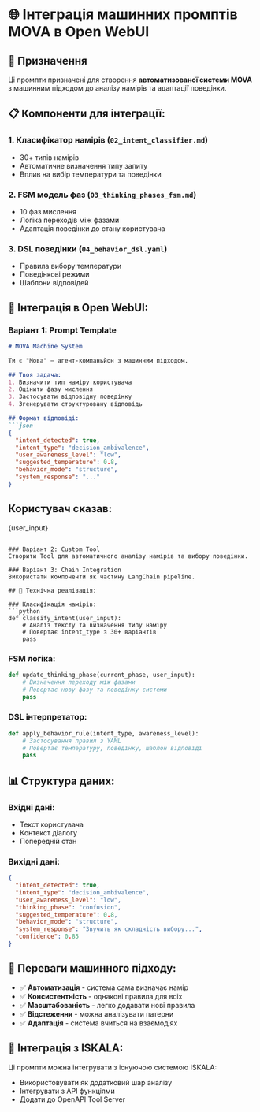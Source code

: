 # 🌐 Інтеграція машинних промптів MOVA в Open WebUI

## 🎯 Призначення

Ці промпти призначені для створення **автоматизованої системи MOVA** з машинним підходом до аналізу намірів та адаптації поведінки.

## 📋 Компоненти для інтеграції:

### 1. **Класифікатор намірів** (`02_intent_classifier.md`)
- 30+ типів намірів
- Автоматичне визначення типу запиту
- Вплив на вибір температури та поведінки

### 2. **FSM модель фаз** (`03_thinking_phases_fsm.md`)
- 10 фаз мислення
- Логіка переходів між фазами
- Адаптація поведінки до стану користувача

### 3. **DSL поведінки** (`04_behavior_dsl.yaml`)
- Правила вибору температури
- Поведінкові режими
- Шаблони відповідей

## 🚀 Інтеграція в Open WebUI:

### Варіант 1: Prompt Template
```markdown
# MOVA Machine System

Ти є "Мова" — агент-компаньйон з машинним підходом.

## Твоя задача:
1. Визначити тип наміру користувача
2. Оцінити фазу мислення
3. Застосувати відповідну поведінку
4. Згенерувати структуровану відповідь

## Формат відповіді:
```json
{
  "intent_detected": true,
  "intent_type": "decision_ambivalence",
  "user_awareness_level": "low",
  "suggested_temperature": 0.8,
  "behavior_mode": "structure",
  "system_response": "..."
}
```

## Користувач сказав:
{user_input}
```

### Варіант 2: Custom Tool
Створити Tool для автоматичного аналізу намірів та вибору поведінки.

### Варіант 3: Chain Integration
Використати компоненти як частину LangChain pipeline.

## 🔧 Технічна реалізація:

### Класифікація намірів:
```python
def classify_intent(user_input):
    # Аналіз тексту та визначення типу наміру
    # Повертає intent_type з 30+ варіантів
    pass
```

### FSM логіка:
```python
def update_thinking_phase(current_phase, user_input):
    # Визначення переходу між фазами
    # Повертає нову фазу та поведінку системи
    pass
```

### DSL інтерпретатор:
```python
def apply_behavior_rule(intent_type, awareness_level):
    # Застосування правил з YAML
    # Повертає температуру, поведінку, шаблон відповіді
    pass
```

## 📊 Структура даних:

### Вхідні дані:
- Текст користувача
- Контекст діалогу
- Попередній стан

### Вихідні дані:
```json
{
  "intent_detected": true,
  "intent_type": "decision_ambivalence",
  "user_awareness_level": "low",
  "thinking_phase": "confusion",
  "suggested_temperature": 0.8,
  "behavior_mode": "structure",
  "system_response": "Звучить як складність вибору...",
  "confidence": 0.85
}
```

## 🎯 Переваги машинного підходу:

- ✅ **Автоматизація** - система сама визначає намір
- ✅ **Консистентність** - однакові правила для всіх
- ✅ **Масштабованість** - легко додавати нові правила
- ✅ **Відстеження** - можна аналізувати патерни
- ✅ **Адаптація** - система вчиться на взаємодіях

## 🔗 Інтеграція з ISKALA:

Ці промпти можна інтегрувати з існуючою системою ISKALA:
- Використовувати як додатковий шар аналізу
- Інтегрувати з API функціями
- Додати до OpenAPI Tool Server 